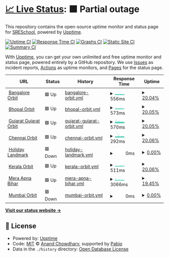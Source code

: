 # [📈 Live Status](https://SRESchool.github.io/AllHolidaylandmark-monitor-upptime): <!--live status--> **🟧 Partial outage**

This repository contains the open-source uptime monitor and status page for [SRESchool](https://SRESchool.github.io/AllHolidaylandmark-monitor-upptime), powered by [Upptime](https://github.com/upptime/upptime).

[![Uptime CI](https://github.com/SRESchool/AllHolidaylandmark-monitor-upptime/workflows/Uptime%20CI/badge.svg)](https://github.com/SRESchool/AllHolidaylandmark-monitor-upptime/actions?query=workflow%3A%22Uptime+CI%22)
[![Response Time CI](https://github.com/SRESchool/AllHolidaylandmark-monitor-upptime/workflows/Response%20Time%20CI/badge.svg)](https://github.com/SRESchool/AllHolidaylandmark-monitor-upptime/actions?query=workflow%3A%22Response+Time+CI%22)
[![Graphs CI](https://github.com/SRESchool/AllHolidaylandmark-monitor-upptime/workflows/Graphs%20CI/badge.svg)](https://github.com/SRESchool/AllHolidaylandmark-monitor-upptime/actions?query=workflow%3A%22Graphs+CI%22)
[![Static Site CI](https://github.com/SRESchool/AllHolidaylandmark-monitor-upptime/workflows/Static%20Site%20CI/badge.svg)](https://github.com/SRESchool/AllHolidaylandmark-monitor-upptime/actions?query=workflow%3A%22Static+Site+CI%22)
[![Summary CI](https://github.com/SRESchool/AllHolidaylandmark-monitor-upptime/workflows/Summary%20CI/badge.svg)](https://github.com/SRESchool/AllHolidaylandmark-monitor-upptime/actions?query=workflow%3A%22Summary+CI%22)

With [Upptime](https://upptime.js.org), you can get your own unlimited and free uptime monitor and status page, powered entirely by a GitHub repository. We use [Issues](https://github.com/SRESchool/AllHolidaylandmark-monitor-upptime/issues) as incident reports, [Actions](https://github.com/SRESchool/AllHolidaylandmark-monitor-upptime/actions) as uptime monitors, and [Pages](https://SRESchool.github.io/AllHolidaylandmark-monitor-upptime) for the status page.

<!--start: status pages-->
<!-- This summary is generated by Upptime (https://github.com/upptime/upptime) -->
<!-- Do not edit this manually, your changes will be overwritten -->
<!-- prettier-ignore -->
| URL | Status | History | Response Time | Uptime |
| --- | ------ | ------- | ------------- | ------ |
| <img alt="" src="https://icons.duckduckgo.com/ip3/bangaloreorbit.com.ico" height="13"> [Bangalore Orbit](https://bangaloreorbit.com) | 🟩 Up | [bangalore-orbit.yml](https://github.com/SRESchool/AllHolidaylandmark-monitor-upptime/commits/HEAD/history/bangalore-orbit.yml) | <details><summary><img alt="Response time graph" src="./graphs/bangalore-orbit/response-time-week.png" height="20"> 556ms</summary><br><a href="https://SRESchool.github.io/AllHolidaylandmark-monitor-upptime/history/bangalore-orbit"><img alt="Response time 557" src="https://img.shields.io/endpoint?url=https%3A%2F%2Fraw.githubusercontent.com%2FSRESchool%2FAllHolidaylandmark-monitor-upptime%2FHEAD%2Fapi%2Fbangalore-orbit%2Fresponse-time.json"></a><br><a href="https://SRESchool.github.io/AllHolidaylandmark-monitor-upptime/history/bangalore-orbit"><img alt="24-hour response time 542" src="https://img.shields.io/endpoint?url=https%3A%2F%2Fraw.githubusercontent.com%2FSRESchool%2FAllHolidaylandmark-monitor-upptime%2FHEAD%2Fapi%2Fbangalore-orbit%2Fresponse-time-day.json"></a><br><a href="https://SRESchool.github.io/AllHolidaylandmark-monitor-upptime/history/bangalore-orbit"><img alt="7-day response time 556" src="https://img.shields.io/endpoint?url=https%3A%2F%2Fraw.githubusercontent.com%2FSRESchool%2FAllHolidaylandmark-monitor-upptime%2FHEAD%2Fapi%2Fbangalore-orbit%2Fresponse-time-week.json"></a><br><a href="https://SRESchool.github.io/AllHolidaylandmark-monitor-upptime/history/bangalore-orbit"><img alt="30-day response time 557" src="https://img.shields.io/endpoint?url=https%3A%2F%2Fraw.githubusercontent.com%2FSRESchool%2FAllHolidaylandmark-monitor-upptime%2FHEAD%2Fapi%2Fbangalore-orbit%2Fresponse-time-month.json"></a><br><a href="https://SRESchool.github.io/AllHolidaylandmark-monitor-upptime/history/bangalore-orbit"><img alt="1-year response time 557" src="https://img.shields.io/endpoint?url=https%3A%2F%2Fraw.githubusercontent.com%2FSRESchool%2FAllHolidaylandmark-monitor-upptime%2FHEAD%2Fapi%2Fbangalore-orbit%2Fresponse-time-year.json"></a></details> | <details><summary><a href="https://SRESchool.github.io/AllHolidaylandmark-monitor-upptime/history/bangalore-orbit">20.04%</a></summary><a href="https://SRESchool.github.io/AllHolidaylandmark-monitor-upptime/history/bangalore-orbit"><img alt="All-time uptime 27.37%" src="https://img.shields.io/endpoint?url=https%3A%2F%2Fraw.githubusercontent.com%2FSRESchool%2FAllHolidaylandmark-monitor-upptime%2FHEAD%2Fapi%2Fbangalore-orbit%2Fuptime.json"></a><br><a href="https://SRESchool.github.io/AllHolidaylandmark-monitor-upptime/history/bangalore-orbit"><img alt="24-hour uptime 0.00%" src="https://img.shields.io/endpoint?url=https%3A%2F%2Fraw.githubusercontent.com%2FSRESchool%2FAllHolidaylandmark-monitor-upptime%2FHEAD%2Fapi%2Fbangalore-orbit%2Fuptime-day.json"></a><br><a href="https://SRESchool.github.io/AllHolidaylandmark-monitor-upptime/history/bangalore-orbit"><img alt="7-day uptime 20.04%" src="https://img.shields.io/endpoint?url=https%3A%2F%2Fraw.githubusercontent.com%2FSRESchool%2FAllHolidaylandmark-monitor-upptime%2FHEAD%2Fapi%2Fbangalore-orbit%2Fuptime-week.json"></a><br><a href="https://SRESchool.github.io/AllHolidaylandmark-monitor-upptime/history/bangalore-orbit"><img alt="30-day uptime 27.37%" src="https://img.shields.io/endpoint?url=https%3A%2F%2Fraw.githubusercontent.com%2FSRESchool%2FAllHolidaylandmark-monitor-upptime%2FHEAD%2Fapi%2Fbangalore-orbit%2Fuptime-month.json"></a><br><a href="https://SRESchool.github.io/AllHolidaylandmark-monitor-upptime/history/bangalore-orbit"><img alt="1-year uptime 27.37%" src="https://img.shields.io/endpoint?url=https%3A%2F%2Fraw.githubusercontent.com%2FSRESchool%2FAllHolidaylandmark-monitor-upptime%2FHEAD%2Fapi%2Fbangalore-orbit%2Fuptime-year.json"></a></details>
| <img alt="" src="https://icons.duckduckgo.com/ip3/bhopalorbit.com.ico" height="13"> [Bhopal Orbit](https://bhopalorbit.com) | 🟩 Up | [bhopal-orbit.yml](https://github.com/SRESchool/AllHolidaylandmark-monitor-upptime/commits/HEAD/history/bhopal-orbit.yml) | <details><summary><img alt="Response time graph" src="./graphs/bhopal-orbit/response-time-week.png" height="20"> 573ms</summary><br><a href="https://SRESchool.github.io/AllHolidaylandmark-monitor-upptime/history/bhopal-orbit"><img alt="Response time 575" src="https://img.shields.io/endpoint?url=https%3A%2F%2Fraw.githubusercontent.com%2FSRESchool%2FAllHolidaylandmark-monitor-upptime%2FHEAD%2Fapi%2Fbhopal-orbit%2Fresponse-time.json"></a><br><a href="https://SRESchool.github.io/AllHolidaylandmark-monitor-upptime/history/bhopal-orbit"><img alt="24-hour response time 542" src="https://img.shields.io/endpoint?url=https%3A%2F%2Fraw.githubusercontent.com%2FSRESchool%2FAllHolidaylandmark-monitor-upptime%2FHEAD%2Fapi%2Fbhopal-orbit%2Fresponse-time-day.json"></a><br><a href="https://SRESchool.github.io/AllHolidaylandmark-monitor-upptime/history/bhopal-orbit"><img alt="7-day response time 573" src="https://img.shields.io/endpoint?url=https%3A%2F%2Fraw.githubusercontent.com%2FSRESchool%2FAllHolidaylandmark-monitor-upptime%2FHEAD%2Fapi%2Fbhopal-orbit%2Fresponse-time-week.json"></a><br><a href="https://SRESchool.github.io/AllHolidaylandmark-monitor-upptime/history/bhopal-orbit"><img alt="30-day response time 575" src="https://img.shields.io/endpoint?url=https%3A%2F%2Fraw.githubusercontent.com%2FSRESchool%2FAllHolidaylandmark-monitor-upptime%2FHEAD%2Fapi%2Fbhopal-orbit%2Fresponse-time-month.json"></a><br><a href="https://SRESchool.github.io/AllHolidaylandmark-monitor-upptime/history/bhopal-orbit"><img alt="1-year response time 575" src="https://img.shields.io/endpoint?url=https%3A%2F%2Fraw.githubusercontent.com%2FSRESchool%2FAllHolidaylandmark-monitor-upptime%2FHEAD%2Fapi%2Fbhopal-orbit%2Fresponse-time-year.json"></a></details> | <details><summary><a href="https://SRESchool.github.io/AllHolidaylandmark-monitor-upptime/history/bhopal-orbit">20.05%</a></summary><a href="https://SRESchool.github.io/AllHolidaylandmark-monitor-upptime/history/bhopal-orbit"><img alt="All-time uptime 27.37%" src="https://img.shields.io/endpoint?url=https%3A%2F%2Fraw.githubusercontent.com%2FSRESchool%2FAllHolidaylandmark-monitor-upptime%2FHEAD%2Fapi%2Fbhopal-orbit%2Fuptime.json"></a><br><a href="https://SRESchool.github.io/AllHolidaylandmark-monitor-upptime/history/bhopal-orbit"><img alt="24-hour uptime 0.00%" src="https://img.shields.io/endpoint?url=https%3A%2F%2Fraw.githubusercontent.com%2FSRESchool%2FAllHolidaylandmark-monitor-upptime%2FHEAD%2Fapi%2Fbhopal-orbit%2Fuptime-day.json"></a><br><a href="https://SRESchool.github.io/AllHolidaylandmark-monitor-upptime/history/bhopal-orbit"><img alt="7-day uptime 20.05%" src="https://img.shields.io/endpoint?url=https%3A%2F%2Fraw.githubusercontent.com%2FSRESchool%2FAllHolidaylandmark-monitor-upptime%2FHEAD%2Fapi%2Fbhopal-orbit%2Fuptime-week.json"></a><br><a href="https://SRESchool.github.io/AllHolidaylandmark-monitor-upptime/history/bhopal-orbit"><img alt="30-day uptime 27.37%" src="https://img.shields.io/endpoint?url=https%3A%2F%2Fraw.githubusercontent.com%2FSRESchool%2FAllHolidaylandmark-monitor-upptime%2FHEAD%2Fapi%2Fbhopal-orbit%2Fuptime-month.json"></a><br><a href="https://SRESchool.github.io/AllHolidaylandmark-monitor-upptime/history/bhopal-orbit"><img alt="1-year uptime 27.37%" src="https://img.shields.io/endpoint?url=https%3A%2F%2Fraw.githubusercontent.com%2FSRESchool%2FAllHolidaylandmark-monitor-upptime%2FHEAD%2Fapi%2Fbhopal-orbit%2Fuptime-year.json"></a></details>
| <img alt="" src="https://icons.duckduckgo.com/ip3/gujaratorbit.com.ico" height="13"> [Gujarat  Gujarat Orbit](https://gujaratorbit.com) | 🟩 Up | [gujarat-gujarat-orbit.yml](https://github.com/SRESchool/AllHolidaylandmark-monitor-upptime/commits/HEAD/history/gujarat-gujarat-orbit.yml) | <details><summary><img alt="Response time graph" src="./graphs/gujarat-gujarat-orbit/response-time-week.png" height="20"> 570ms</summary><br><a href="https://SRESchool.github.io/AllHolidaylandmark-monitor-upptime/history/gujarat-gujarat-orbit"><img alt="Response time 575" src="https://img.shields.io/endpoint?url=https%3A%2F%2Fraw.githubusercontent.com%2FSRESchool%2FAllHolidaylandmark-monitor-upptime%2FHEAD%2Fapi%2Fgujarat-gujarat-orbit%2Fresponse-time.json"></a><br><a href="https://SRESchool.github.io/AllHolidaylandmark-monitor-upptime/history/gujarat-gujarat-orbit"><img alt="24-hour response time 558" src="https://img.shields.io/endpoint?url=https%3A%2F%2Fraw.githubusercontent.com%2FSRESchool%2FAllHolidaylandmark-monitor-upptime%2FHEAD%2Fapi%2Fgujarat-gujarat-orbit%2Fresponse-time-day.json"></a><br><a href="https://SRESchool.github.io/AllHolidaylandmark-monitor-upptime/history/gujarat-gujarat-orbit"><img alt="7-day response time 570" src="https://img.shields.io/endpoint?url=https%3A%2F%2Fraw.githubusercontent.com%2FSRESchool%2FAllHolidaylandmark-monitor-upptime%2FHEAD%2Fapi%2Fgujarat-gujarat-orbit%2Fresponse-time-week.json"></a><br><a href="https://SRESchool.github.io/AllHolidaylandmark-monitor-upptime/history/gujarat-gujarat-orbit"><img alt="30-day response time 575" src="https://img.shields.io/endpoint?url=https%3A%2F%2Fraw.githubusercontent.com%2FSRESchool%2FAllHolidaylandmark-monitor-upptime%2FHEAD%2Fapi%2Fgujarat-gujarat-orbit%2Fresponse-time-month.json"></a><br><a href="https://SRESchool.github.io/AllHolidaylandmark-monitor-upptime/history/gujarat-gujarat-orbit"><img alt="1-year response time 575" src="https://img.shields.io/endpoint?url=https%3A%2F%2Fraw.githubusercontent.com%2FSRESchool%2FAllHolidaylandmark-monitor-upptime%2FHEAD%2Fapi%2Fgujarat-gujarat-orbit%2Fresponse-time-year.json"></a></details> | <details><summary><a href="https://SRESchool.github.io/AllHolidaylandmark-monitor-upptime/history/gujarat-gujarat-orbit">20.05%</a></summary><a href="https://SRESchool.github.io/AllHolidaylandmark-monitor-upptime/history/gujarat-gujarat-orbit"><img alt="All-time uptime 27.37%" src="https://img.shields.io/endpoint?url=https%3A%2F%2Fraw.githubusercontent.com%2FSRESchool%2FAllHolidaylandmark-monitor-upptime%2FHEAD%2Fapi%2Fgujarat-gujarat-orbit%2Fuptime.json"></a><br><a href="https://SRESchool.github.io/AllHolidaylandmark-monitor-upptime/history/gujarat-gujarat-orbit"><img alt="24-hour uptime 0.00%" src="https://img.shields.io/endpoint?url=https%3A%2F%2Fraw.githubusercontent.com%2FSRESchool%2FAllHolidaylandmark-monitor-upptime%2FHEAD%2Fapi%2Fgujarat-gujarat-orbit%2Fuptime-day.json"></a><br><a href="https://SRESchool.github.io/AllHolidaylandmark-monitor-upptime/history/gujarat-gujarat-orbit"><img alt="7-day uptime 20.05%" src="https://img.shields.io/endpoint?url=https%3A%2F%2Fraw.githubusercontent.com%2FSRESchool%2FAllHolidaylandmark-monitor-upptime%2FHEAD%2Fapi%2Fgujarat-gujarat-orbit%2Fuptime-week.json"></a><br><a href="https://SRESchool.github.io/AllHolidaylandmark-monitor-upptime/history/gujarat-gujarat-orbit"><img alt="30-day uptime 27.37%" src="https://img.shields.io/endpoint?url=https%3A%2F%2Fraw.githubusercontent.com%2FSRESchool%2FAllHolidaylandmark-monitor-upptime%2FHEAD%2Fapi%2Fgujarat-gujarat-orbit%2Fuptime-month.json"></a><br><a href="https://SRESchool.github.io/AllHolidaylandmark-monitor-upptime/history/gujarat-gujarat-orbit"><img alt="1-year uptime 27.37%" src="https://img.shields.io/endpoint?url=https%3A%2F%2Fraw.githubusercontent.com%2FSRESchool%2FAllHolidaylandmark-monitor-upptime%2FHEAD%2Fapi%2Fgujarat-gujarat-orbit%2Fuptime-year.json"></a></details>
| <img alt="" src="https://icons.duckduckgo.com/ip3/chennaiorbit.com.ico" height="13"> [Chennai Orbit](https://chennaiorbit.com) | 🟩 Up | [chennai-orbit.yml](https://github.com/SRESchool/AllHolidaylandmark-monitor-upptime/commits/HEAD/history/chennai-orbit.yml) | <details><summary><img alt="Response time graph" src="./graphs/chennai-orbit/response-time-week.png" height="20"> 292ms</summary><br><a href="https://SRESchool.github.io/AllHolidaylandmark-monitor-upptime/history/chennai-orbit"><img alt="Response time 293" src="https://img.shields.io/endpoint?url=https%3A%2F%2Fraw.githubusercontent.com%2FSRESchool%2FAllHolidaylandmark-monitor-upptime%2FHEAD%2Fapi%2Fchennai-orbit%2Fresponse-time.json"></a><br><a href="https://SRESchool.github.io/AllHolidaylandmark-monitor-upptime/history/chennai-orbit"><img alt="24-hour response time 283" src="https://img.shields.io/endpoint?url=https%3A%2F%2Fraw.githubusercontent.com%2FSRESchool%2FAllHolidaylandmark-monitor-upptime%2FHEAD%2Fapi%2Fchennai-orbit%2Fresponse-time-day.json"></a><br><a href="https://SRESchool.github.io/AllHolidaylandmark-monitor-upptime/history/chennai-orbit"><img alt="7-day response time 292" src="https://img.shields.io/endpoint?url=https%3A%2F%2Fraw.githubusercontent.com%2FSRESchool%2FAllHolidaylandmark-monitor-upptime%2FHEAD%2Fapi%2Fchennai-orbit%2Fresponse-time-week.json"></a><br><a href="https://SRESchool.github.io/AllHolidaylandmark-monitor-upptime/history/chennai-orbit"><img alt="30-day response time 293" src="https://img.shields.io/endpoint?url=https%3A%2F%2Fraw.githubusercontent.com%2FSRESchool%2FAllHolidaylandmark-monitor-upptime%2FHEAD%2Fapi%2Fchennai-orbit%2Fresponse-time-month.json"></a><br><a href="https://SRESchool.github.io/AllHolidaylandmark-monitor-upptime/history/chennai-orbit"><img alt="1-year response time 293" src="https://img.shields.io/endpoint?url=https%3A%2F%2Fraw.githubusercontent.com%2FSRESchool%2FAllHolidaylandmark-monitor-upptime%2FHEAD%2Fapi%2Fchennai-orbit%2Fresponse-time-year.json"></a></details> | <details><summary><a href="https://SRESchool.github.io/AllHolidaylandmark-monitor-upptime/history/chennai-orbit">20.06%</a></summary><a href="https://SRESchool.github.io/AllHolidaylandmark-monitor-upptime/history/chennai-orbit"><img alt="All-time uptime 27.38%" src="https://img.shields.io/endpoint?url=https%3A%2F%2Fraw.githubusercontent.com%2FSRESchool%2FAllHolidaylandmark-monitor-upptime%2FHEAD%2Fapi%2Fchennai-orbit%2Fuptime.json"></a><br><a href="https://SRESchool.github.io/AllHolidaylandmark-monitor-upptime/history/chennai-orbit"><img alt="24-hour uptime 0.00%" src="https://img.shields.io/endpoint?url=https%3A%2F%2Fraw.githubusercontent.com%2FSRESchool%2FAllHolidaylandmark-monitor-upptime%2FHEAD%2Fapi%2Fchennai-orbit%2Fuptime-day.json"></a><br><a href="https://SRESchool.github.io/AllHolidaylandmark-monitor-upptime/history/chennai-orbit"><img alt="7-day uptime 20.06%" src="https://img.shields.io/endpoint?url=https%3A%2F%2Fraw.githubusercontent.com%2FSRESchool%2FAllHolidaylandmark-monitor-upptime%2FHEAD%2Fapi%2Fchennai-orbit%2Fuptime-week.json"></a><br><a href="https://SRESchool.github.io/AllHolidaylandmark-monitor-upptime/history/chennai-orbit"><img alt="30-day uptime 27.38%" src="https://img.shields.io/endpoint?url=https%3A%2F%2Fraw.githubusercontent.com%2FSRESchool%2FAllHolidaylandmark-monitor-upptime%2FHEAD%2Fapi%2Fchennai-orbit%2Fuptime-month.json"></a><br><a href="https://SRESchool.github.io/AllHolidaylandmark-monitor-upptime/history/chennai-orbit"><img alt="1-year uptime 27.38%" src="https://img.shields.io/endpoint?url=https%3A%2F%2Fraw.githubusercontent.com%2FSRESchool%2FAllHolidaylandmark-monitor-upptime%2FHEAD%2Fapi%2Fchennai-orbit%2Fuptime-year.json"></a></details>
| <img alt="" src="https://icons.duckduckgo.com/ip3/holidaylandmark.com.ico" height="13"> [Holiday Landmark](https://holidaylandmark.com) | 🟥 Down | [holiday-landmark.yml](https://github.com/SRESchool/AllHolidaylandmark-monitor-upptime/commits/HEAD/history/holiday-landmark.yml) | <details><summary><img alt="Response time graph" src="./graphs/holiday-landmark/response-time-week.png" height="20"> 0ms</summary><br><a href="https://SRESchool.github.io/AllHolidaylandmark-monitor-upptime/history/holiday-landmark"><img alt="Response time 0" src="https://img.shields.io/endpoint?url=https%3A%2F%2Fraw.githubusercontent.com%2FSRESchool%2FAllHolidaylandmark-monitor-upptime%2FHEAD%2Fapi%2Fholiday-landmark%2Fresponse-time.json"></a><br><a href="https://SRESchool.github.io/AllHolidaylandmark-monitor-upptime/history/holiday-landmark"><img alt="24-hour response time 0" src="https://img.shields.io/endpoint?url=https%3A%2F%2Fraw.githubusercontent.com%2FSRESchool%2FAllHolidaylandmark-monitor-upptime%2FHEAD%2Fapi%2Fholiday-landmark%2Fresponse-time-day.json"></a><br><a href="https://SRESchool.github.io/AllHolidaylandmark-monitor-upptime/history/holiday-landmark"><img alt="7-day response time 0" src="https://img.shields.io/endpoint?url=https%3A%2F%2Fraw.githubusercontent.com%2FSRESchool%2FAllHolidaylandmark-monitor-upptime%2FHEAD%2Fapi%2Fholiday-landmark%2Fresponse-time-week.json"></a><br><a href="https://SRESchool.github.io/AllHolidaylandmark-monitor-upptime/history/holiday-landmark"><img alt="30-day response time 0" src="https://img.shields.io/endpoint?url=https%3A%2F%2Fraw.githubusercontent.com%2FSRESchool%2FAllHolidaylandmark-monitor-upptime%2FHEAD%2Fapi%2Fholiday-landmark%2Fresponse-time-month.json"></a><br><a href="https://SRESchool.github.io/AllHolidaylandmark-monitor-upptime/history/holiday-landmark"><img alt="1-year response time 0" src="https://img.shields.io/endpoint?url=https%3A%2F%2Fraw.githubusercontent.com%2FSRESchool%2FAllHolidaylandmark-monitor-upptime%2FHEAD%2Fapi%2Fholiday-landmark%2Fresponse-time-year.json"></a></details> | <details><summary><a href="https://SRESchool.github.io/AllHolidaylandmark-monitor-upptime/history/holiday-landmark">0.00%</a></summary><a href="https://SRESchool.github.io/AllHolidaylandmark-monitor-upptime/history/holiday-landmark"><img alt="All-time uptime 0.00%" src="https://img.shields.io/endpoint?url=https%3A%2F%2Fraw.githubusercontent.com%2FSRESchool%2FAllHolidaylandmark-monitor-upptime%2FHEAD%2Fapi%2Fholiday-landmark%2Fuptime.json"></a><br><a href="https://SRESchool.github.io/AllHolidaylandmark-monitor-upptime/history/holiday-landmark"><img alt="24-hour uptime 0.00%" src="https://img.shields.io/endpoint?url=https%3A%2F%2Fraw.githubusercontent.com%2FSRESchool%2FAllHolidaylandmark-monitor-upptime%2FHEAD%2Fapi%2Fholiday-landmark%2Fuptime-day.json"></a><br><a href="https://SRESchool.github.io/AllHolidaylandmark-monitor-upptime/history/holiday-landmark"><img alt="7-day uptime 0.00%" src="https://img.shields.io/endpoint?url=https%3A%2F%2Fraw.githubusercontent.com%2FSRESchool%2FAllHolidaylandmark-monitor-upptime%2FHEAD%2Fapi%2Fholiday-landmark%2Fuptime-week.json"></a><br><a href="https://SRESchool.github.io/AllHolidaylandmark-monitor-upptime/history/holiday-landmark"><img alt="30-day uptime 0.00%" src="https://img.shields.io/endpoint?url=https%3A%2F%2Fraw.githubusercontent.com%2FSRESchool%2FAllHolidaylandmark-monitor-upptime%2FHEAD%2Fapi%2Fholiday-landmark%2Fuptime-month.json"></a><br><a href="https://SRESchool.github.io/AllHolidaylandmark-monitor-upptime/history/holiday-landmark"><img alt="1-year uptime 0.00%" src="https://img.shields.io/endpoint?url=https%3A%2F%2Fraw.githubusercontent.com%2FSRESchool%2FAllHolidaylandmark-monitor-upptime%2FHEAD%2Fapi%2Fholiday-landmark%2Fuptime-year.json"></a></details>
| <img alt="" src="https://icons.duckduckgo.com/ip3/keralaorbit.in.ico" height="13"> [Kerala Orbit](https://keralaorbit.in) | 🟩 Up | [kerala-orbit.yml](https://github.com/SRESchool/AllHolidaylandmark-monitor-upptime/commits/HEAD/history/kerala-orbit.yml) | <details><summary><img alt="Response time graph" src="./graphs/kerala-orbit/response-time-week.png" height="20"> 511ms</summary><br><a href="https://SRESchool.github.io/AllHolidaylandmark-monitor-upptime/history/kerala-orbit"><img alt="Response time 517" src="https://img.shields.io/endpoint?url=https%3A%2F%2Fraw.githubusercontent.com%2FSRESchool%2FAllHolidaylandmark-monitor-upptime%2FHEAD%2Fapi%2Fkerala-orbit%2Fresponse-time.json"></a><br><a href="https://SRESchool.github.io/AllHolidaylandmark-monitor-upptime/history/kerala-orbit"><img alt="24-hour response time 610" src="https://img.shields.io/endpoint?url=https%3A%2F%2Fraw.githubusercontent.com%2FSRESchool%2FAllHolidaylandmark-monitor-upptime%2FHEAD%2Fapi%2Fkerala-orbit%2Fresponse-time-day.json"></a><br><a href="https://SRESchool.github.io/AllHolidaylandmark-monitor-upptime/history/kerala-orbit"><img alt="7-day response time 511" src="https://img.shields.io/endpoint?url=https%3A%2F%2Fraw.githubusercontent.com%2FSRESchool%2FAllHolidaylandmark-monitor-upptime%2FHEAD%2Fapi%2Fkerala-orbit%2Fresponse-time-week.json"></a><br><a href="https://SRESchool.github.io/AllHolidaylandmark-monitor-upptime/history/kerala-orbit"><img alt="30-day response time 517" src="https://img.shields.io/endpoint?url=https%3A%2F%2Fraw.githubusercontent.com%2FSRESchool%2FAllHolidaylandmark-monitor-upptime%2FHEAD%2Fapi%2Fkerala-orbit%2Fresponse-time-month.json"></a><br><a href="https://SRESchool.github.io/AllHolidaylandmark-monitor-upptime/history/kerala-orbit"><img alt="1-year response time 517" src="https://img.shields.io/endpoint?url=https%3A%2F%2Fraw.githubusercontent.com%2FSRESchool%2FAllHolidaylandmark-monitor-upptime%2FHEAD%2Fapi%2Fkerala-orbit%2Fresponse-time-year.json"></a></details> | <details><summary><a href="https://SRESchool.github.io/AllHolidaylandmark-monitor-upptime/history/kerala-orbit">20.06%</a></summary><a href="https://SRESchool.github.io/AllHolidaylandmark-monitor-upptime/history/kerala-orbit"><img alt="All-time uptime 27.38%" src="https://img.shields.io/endpoint?url=https%3A%2F%2Fraw.githubusercontent.com%2FSRESchool%2FAllHolidaylandmark-monitor-upptime%2FHEAD%2Fapi%2Fkerala-orbit%2Fuptime.json"></a><br><a href="https://SRESchool.github.io/AllHolidaylandmark-monitor-upptime/history/kerala-orbit"><img alt="24-hour uptime 0.00%" src="https://img.shields.io/endpoint?url=https%3A%2F%2Fraw.githubusercontent.com%2FSRESchool%2FAllHolidaylandmark-monitor-upptime%2FHEAD%2Fapi%2Fkerala-orbit%2Fuptime-day.json"></a><br><a href="https://SRESchool.github.io/AllHolidaylandmark-monitor-upptime/history/kerala-orbit"><img alt="7-day uptime 20.06%" src="https://img.shields.io/endpoint?url=https%3A%2F%2Fraw.githubusercontent.com%2FSRESchool%2FAllHolidaylandmark-monitor-upptime%2FHEAD%2Fapi%2Fkerala-orbit%2Fuptime-week.json"></a><br><a href="https://SRESchool.github.io/AllHolidaylandmark-monitor-upptime/history/kerala-orbit"><img alt="30-day uptime 27.38%" src="https://img.shields.io/endpoint?url=https%3A%2F%2Fraw.githubusercontent.com%2FSRESchool%2FAllHolidaylandmark-monitor-upptime%2FHEAD%2Fapi%2Fkerala-orbit%2Fuptime-month.json"></a><br><a href="https://SRESchool.github.io/AllHolidaylandmark-monitor-upptime/history/kerala-orbit"><img alt="1-year uptime 27.38%" src="https://img.shields.io/endpoint?url=https%3A%2F%2Fraw.githubusercontent.com%2FSRESchool%2FAllHolidaylandmark-monitor-upptime%2FHEAD%2Fapi%2Fkerala-orbit%2Fuptime-year.json"></a></details>
| <img alt="" src="https://icons.duckduckgo.com/ip3/meraapnabihar.com.ico" height="13"> [Mera Apna Bihar](https://meraapnabihar.com) | 🟩 Up | [mera-apna-bihar.yml](https://github.com/SRESchool/AllHolidaylandmark-monitor-upptime/commits/HEAD/history/mera-apna-bihar.yml) | <details><summary><img alt="Response time graph" src="./graphs/mera-apna-bihar/response-time-week.png" height="20"> 3066ms</summary><br><a href="https://SRESchool.github.io/AllHolidaylandmark-monitor-upptime/history/mera-apna-bihar"><img alt="Response time 3106" src="https://img.shields.io/endpoint?url=https%3A%2F%2Fraw.githubusercontent.com%2FSRESchool%2FAllHolidaylandmark-monitor-upptime%2FHEAD%2Fapi%2Fmera-apna-bihar%2Fresponse-time.json"></a><br><a href="https://SRESchool.github.io/AllHolidaylandmark-monitor-upptime/history/mera-apna-bihar"><img alt="24-hour response time 2866" src="https://img.shields.io/endpoint?url=https%3A%2F%2Fraw.githubusercontent.com%2FSRESchool%2FAllHolidaylandmark-monitor-upptime%2FHEAD%2Fapi%2Fmera-apna-bihar%2Fresponse-time-day.json"></a><br><a href="https://SRESchool.github.io/AllHolidaylandmark-monitor-upptime/history/mera-apna-bihar"><img alt="7-day response time 3066" src="https://img.shields.io/endpoint?url=https%3A%2F%2Fraw.githubusercontent.com%2FSRESchool%2FAllHolidaylandmark-monitor-upptime%2FHEAD%2Fapi%2Fmera-apna-bihar%2Fresponse-time-week.json"></a><br><a href="https://SRESchool.github.io/AllHolidaylandmark-monitor-upptime/history/mera-apna-bihar"><img alt="30-day response time 3106" src="https://img.shields.io/endpoint?url=https%3A%2F%2Fraw.githubusercontent.com%2FSRESchool%2FAllHolidaylandmark-monitor-upptime%2FHEAD%2Fapi%2Fmera-apna-bihar%2Fresponse-time-month.json"></a><br><a href="https://SRESchool.github.io/AllHolidaylandmark-monitor-upptime/history/mera-apna-bihar"><img alt="1-year response time 3106" src="https://img.shields.io/endpoint?url=https%3A%2F%2Fraw.githubusercontent.com%2FSRESchool%2FAllHolidaylandmark-monitor-upptime%2FHEAD%2Fapi%2Fmera-apna-bihar%2Fresponse-time-year.json"></a></details> | <details><summary><a href="https://SRESchool.github.io/AllHolidaylandmark-monitor-upptime/history/mera-apna-bihar">19.45%</a></summary><a href="https://SRESchool.github.io/AllHolidaylandmark-monitor-upptime/history/mera-apna-bihar"><img alt="All-time uptime 26.83%" src="https://img.shields.io/endpoint?url=https%3A%2F%2Fraw.githubusercontent.com%2FSRESchool%2FAllHolidaylandmark-monitor-upptime%2FHEAD%2Fapi%2Fmera-apna-bihar%2Fuptime.json"></a><br><a href="https://SRESchool.github.io/AllHolidaylandmark-monitor-upptime/history/mera-apna-bihar"><img alt="24-hour uptime 0.00%" src="https://img.shields.io/endpoint?url=https%3A%2F%2Fraw.githubusercontent.com%2FSRESchool%2FAllHolidaylandmark-monitor-upptime%2FHEAD%2Fapi%2Fmera-apna-bihar%2Fuptime-day.json"></a><br><a href="https://SRESchool.github.io/AllHolidaylandmark-monitor-upptime/history/mera-apna-bihar"><img alt="7-day uptime 19.45%" src="https://img.shields.io/endpoint?url=https%3A%2F%2Fraw.githubusercontent.com%2FSRESchool%2FAllHolidaylandmark-monitor-upptime%2FHEAD%2Fapi%2Fmera-apna-bihar%2Fuptime-week.json"></a><br><a href="https://SRESchool.github.io/AllHolidaylandmark-monitor-upptime/history/mera-apna-bihar"><img alt="30-day uptime 26.83%" src="https://img.shields.io/endpoint?url=https%3A%2F%2Fraw.githubusercontent.com%2FSRESchool%2FAllHolidaylandmark-monitor-upptime%2FHEAD%2Fapi%2Fmera-apna-bihar%2Fuptime-month.json"></a><br><a href="https://SRESchool.github.io/AllHolidaylandmark-monitor-upptime/history/mera-apna-bihar"><img alt="1-year uptime 26.83%" src="https://img.shields.io/endpoint?url=https%3A%2F%2Fraw.githubusercontent.com%2FSRESchool%2FAllHolidaylandmark-monitor-upptime%2FHEAD%2Fapi%2Fmera-apna-bihar%2Fuptime-year.json"></a></details>
| <img alt="" src="https://icons.duckduckgo.com/ip3/mumbaiorbit.in.ico" height="13"> [Mumbai Orbit](https://mumbaiorbit.in) | 🟥 Down | [mumbai-orbit.yml](https://github.com/SRESchool/AllHolidaylandmark-monitor-upptime/commits/HEAD/history/mumbai-orbit.yml) | <details><summary><img alt="Response time graph" src="./graphs/mumbai-orbit/response-time-week.png" height="20"> 0ms</summary><br><a href="https://SRESchool.github.io/AllHolidaylandmark-monitor-upptime/history/mumbai-orbit"><img alt="Response time 0" src="https://img.shields.io/endpoint?url=https%3A%2F%2Fraw.githubusercontent.com%2FSRESchool%2FAllHolidaylandmark-monitor-upptime%2FHEAD%2Fapi%2Fmumbai-orbit%2Fresponse-time.json"></a><br><a href="https://SRESchool.github.io/AllHolidaylandmark-monitor-upptime/history/mumbai-orbit"><img alt="24-hour response time 0" src="https://img.shields.io/endpoint?url=https%3A%2F%2Fraw.githubusercontent.com%2FSRESchool%2FAllHolidaylandmark-monitor-upptime%2FHEAD%2Fapi%2Fmumbai-orbit%2Fresponse-time-day.json"></a><br><a href="https://SRESchool.github.io/AllHolidaylandmark-monitor-upptime/history/mumbai-orbit"><img alt="7-day response time 0" src="https://img.shields.io/endpoint?url=https%3A%2F%2Fraw.githubusercontent.com%2FSRESchool%2FAllHolidaylandmark-monitor-upptime%2FHEAD%2Fapi%2Fmumbai-orbit%2Fresponse-time-week.json"></a><br><a href="https://SRESchool.github.io/AllHolidaylandmark-monitor-upptime/history/mumbai-orbit"><img alt="30-day response time 0" src="https://img.shields.io/endpoint?url=https%3A%2F%2Fraw.githubusercontent.com%2FSRESchool%2FAllHolidaylandmark-monitor-upptime%2FHEAD%2Fapi%2Fmumbai-orbit%2Fresponse-time-month.json"></a><br><a href="https://SRESchool.github.io/AllHolidaylandmark-monitor-upptime/history/mumbai-orbit"><img alt="1-year response time 0" src="https://img.shields.io/endpoint?url=https%3A%2F%2Fraw.githubusercontent.com%2FSRESchool%2FAllHolidaylandmark-monitor-upptime%2FHEAD%2Fapi%2Fmumbai-orbit%2Fresponse-time-year.json"></a></details> | <details><summary><a href="https://SRESchool.github.io/AllHolidaylandmark-monitor-upptime/history/mumbai-orbit">0.00%</a></summary><a href="https://SRESchool.github.io/AllHolidaylandmark-monitor-upptime/history/mumbai-orbit"><img alt="All-time uptime 0.00%" src="https://img.shields.io/endpoint?url=https%3A%2F%2Fraw.githubusercontent.com%2FSRESchool%2FAllHolidaylandmark-monitor-upptime%2FHEAD%2Fapi%2Fmumbai-orbit%2Fuptime.json"></a><br><a href="https://SRESchool.github.io/AllHolidaylandmark-monitor-upptime/history/mumbai-orbit"><img alt="24-hour uptime 0.00%" src="https://img.shields.io/endpoint?url=https%3A%2F%2Fraw.githubusercontent.com%2FSRESchool%2FAllHolidaylandmark-monitor-upptime%2FHEAD%2Fapi%2Fmumbai-orbit%2Fuptime-day.json"></a><br><a href="https://SRESchool.github.io/AllHolidaylandmark-monitor-upptime/history/mumbai-orbit"><img alt="7-day uptime 0.00%" src="https://img.shields.io/endpoint?url=https%3A%2F%2Fraw.githubusercontent.com%2FSRESchool%2FAllHolidaylandmark-monitor-upptime%2FHEAD%2Fapi%2Fmumbai-orbit%2Fuptime-week.json"></a><br><a href="https://SRESchool.github.io/AllHolidaylandmark-monitor-upptime/history/mumbai-orbit"><img alt="30-day uptime 0.00%" src="https://img.shields.io/endpoint?url=https%3A%2F%2Fraw.githubusercontent.com%2FSRESchool%2FAllHolidaylandmark-monitor-upptime%2FHEAD%2Fapi%2Fmumbai-orbit%2Fuptime-month.json"></a><br><a href="https://SRESchool.github.io/AllHolidaylandmark-monitor-upptime/history/mumbai-orbit"><img alt="1-year uptime 0.00%" src="https://img.shields.io/endpoint?url=https%3A%2F%2Fraw.githubusercontent.com%2FSRESchool%2FAllHolidaylandmark-monitor-upptime%2FHEAD%2Fapi%2Fmumbai-orbit%2Fuptime-year.json"></a></details>

<!--end: status pages-->

[**Visit our status website →**](https://SRESchool.github.io/AllHolidaylandmark-monitor-upptime)

## 📄 License

- Powered by: [Upptime](https://github.com/upptime/upptime)
- Code: [MIT](./LICENSE) © [Anand Chowdhary](https://anandchowdhary.com), supported by [Pabio](https://pabio.com)
- Data in the `./history` directory: [Open Database License](https://opendatacommons.org/licenses/odbl/1-0/)

